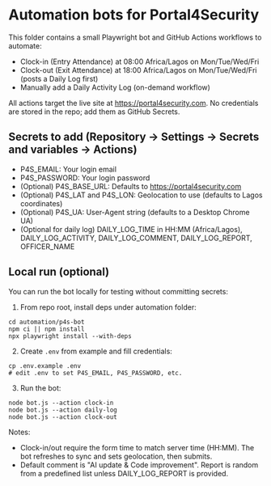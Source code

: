 # Automation bots for Portal4Security

This folder contains a small Playwright bot and GitHub Actions workflows to automate:
- Clock-in (Entry Attendance) at 08:00 Africa/Lagos on Mon/Tue/Wed/Fri
- Clock-out (Exit Attendance) at 18:00 Africa/Lagos on Mon/Tue/Wed/Fri (posts a Daily Log first)
- Manually add a Daily Activity Log (on-demand workflow)

All actions target the live site at https://portal4security.com. No credentials are stored in the repo; add them as GitHub Secrets.

## Secrets to add (Repository → Settings → Secrets and variables → Actions)
- P4S_EMAIL: Your login email
- P4S_PASSWORD: Your login password
- (Optional) P4S_BASE_URL: Defaults to https://portal4security.com
- (Optional) P4S_LAT and P4S_LON: Geolocation to use (defaults to Lagos coordinates)
- (Optional) P4S_UA: User-Agent string (defaults to a Desktop Chrome UA)
- (Optional for daily log) DAILY_LOG_TIME in HH:MM (Africa/Lagos), DAILY_LOG_ACTIVITY, DAILY_LOG_COMMENT, DAILY_LOG_REPORT, OFFICER_NAME

## Local run (optional)
You can run the bot locally for testing without committing secrets:

1) From repo root, install deps under automation folder:

```
cd automation/p4s-bot
npm ci || npm install
npx playwright install --with-deps
```

2) Create `.env` from example and fill credentials:

```
cp .env.example .env
# edit .env to set P4S_EMAIL, P4S_PASSWORD, etc.
```

3) Run the bot:

```
node bot.js --action clock-in
node bot.js --action daily-log
node bot.js --action clock-out
```

Notes:
- Clock-in/out require the form time to match server time (HH:MM). The bot refreshes to sync and sets geolocation, then submits.
- Default comment is "AI update & Code improvement". Report is random from a predefined list unless DAILY_LOG_REPORT is provided.
